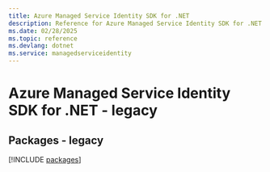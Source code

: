 ```yaml
---
title: Azure Managed Service Identity SDK for .NET
description: Reference for Azure Managed Service Identity SDK for .NET
ms.date: 02/28/2025
ms.topic: reference
ms.devlang: dotnet
ms.service: managedserviceidentity
---
```

# Azure Managed Service Identity SDK for .NET - legacy
## Packages - legacy
[!INCLUDE [packages](managed-service-identity-index.md)]